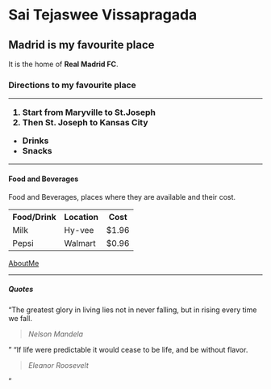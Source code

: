 <h1>Sai Tejaswee Vissapragada</h>
<h2>Madrid is my favourite place</h2>
<p>It is the home of <b>Real Madrid FC</b>.</p>
<h3> Directions to my favourite place
<hr>
<ol> <li> Start from Maryville to St.Joseph</li>
     <li>Then St. Joseph to Kansas City</li></ol>
<ul> <li>Drinks </li>
     <li>Snacks</li>
</ul>       </h3>  </hr>  
<hr><h4>Food and Beverages </h4>
<p>Food and Beverages, places where they are available and their cost.</p>
<table>
<tr>
<th> Food/Drink </th>
<th> Location </th>
 <th>Cost</th>
</tr>
<tr>
<td> Milk </td>
<td> Hy-vee </td>
 <td>$1.96  </td>
</tr>
  <tr>
  <td>Pepsi</td>
  <td>Walmart</td>
  <td>$0.96</td></tr>
</table>
</hr>
<a href=https://github.com/TJteja/assignment2-Vissapragada/blob/main/AboutMe.md >AboutMe</a>
<hr><h5>Quotes</h5>
<q>The greatest glory in living lies not in never falling, but in rising every time we fall.
<blockquote cite="https://blog.hubspot.com/sales/famous-quotes"><i> Nelson Mandela</i> </blockquote ></q>
<q>If life were predictable it would cease to be life, and be without flavor.
<blockquote cite="https://blog.hubspot.com/sales/famous-quotes"> <i>Eleanor Roosevelt </i></blockquote ></q>
</hr>
 
     
